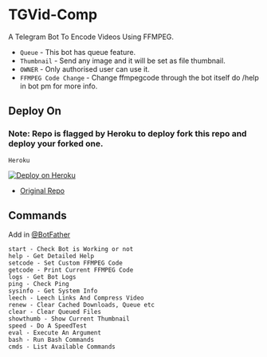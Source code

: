 # TGVid-Comp

A Telegram Bot To Encode Videos Using FFMPEG.

- `Queue` - This bot has queue feature.
- `Thumbnail` - Send any image and it will be set as file thumbnail.
- `OWNER` - Only authorised user can use it.
- `FFMPEG Code Change` - Change ffmpegcode through the bot itself do /help in bot pm for more info.

## Deploy On
### Note: Repo is flagged by Heroku to deploy fork this repo and deploy your forked one.

`Heroku`

[![Deploy on Heroku](https://www.herokucdn.com/deploy/button.svg)](https://heroku.com/deploy?template=https://github.com/Conan830/Encode)

- [Original Repo](https://github.com/1Danish-00/CompressorQueue)

## Commands
Add in [@BotFather](https://t.me/BotFather)

    start - Check Bot is Working or not
    help - Get Detailed Help
    setcode - Set Custom FFMPEG Code
    getcode - Print Current FFMPEG Code
    logs - Get Bot Logs
    ping - Check Ping
    sysinfo - Get System Info
    leech - Leech Links And Compress Video
    renew - Clear Cached Downloads, Queue etc
    clear - Clear Queued Files
    showthumb - Show Current Thumbnail
    speed - Do A SpeedTest
    eval - Execute An Argument
    bash - Run Bash Commands
    cmds - List Available Commands
